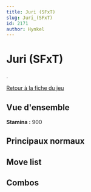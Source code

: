 ```yaml
---
title: Juri (SFxT)
slug: Juri_(SFxT)
id: 2171
author: Hynkel
---
```


# Juri (SFxT)

.

[Retour à la fiche du jeu](Street_Fighter_x_Tekken "wikilink")

## Vue d'ensemble

**Stamina :** 900

## Principaux normaux

## Move list

## Combos

